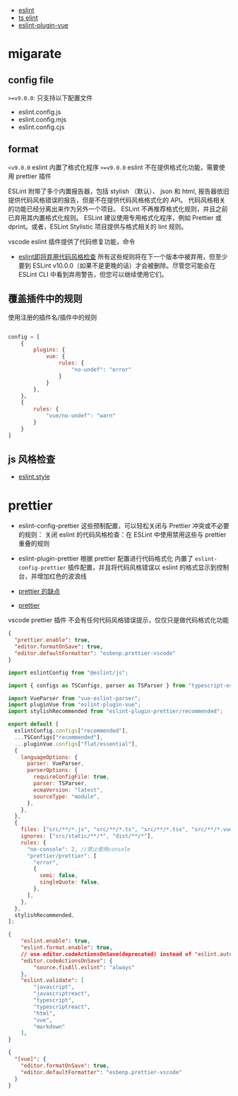 - [eslint](https://eslint.org/docs/latest/use/core-concepts/)
- [ts elint](https://typescript-eslint.io/getting-started/)
- [eslint-plugin-vue](https://eslint.vuejs.org/developer-guide/)

# migarate

## config file

`>=v9.0.0`: 只支持以下配置文件

- eslint.config.js
- eslint.config.mjs
- eslint.config.cjs

## format

`<v9.0.0` eslint 内置了格式化程序
`>=v9.0.0` eslint 不在提供格式化功能，需要使用 prettier 插件

ESLint 附带了多个内置报告器，包括 stylish （默认）、 json 和 html,
报告器依旧提供代码风格错误的报告，但是不在提供代码风格格式化的 API。
代码风格相关的功能已经分离出来作为另外一个项目。
ESLint 不再推荐格式化规则，并且之前已弃用其内置格式化规则。 ESLint 建议使用专用格式化程序，例如 Prettier 或 dprint。或者，ESLint Stylistic 项目提供与格式相关的 lint 规则。

vscode eslint 插件提供了代码修复功能，命令

- [eslint即将弃用代码风格检查](https://eslint.org/blog/2023/10/deprecating-formatting-rules/)
所有这些规则将在下一个版本中被弃用，但至少要到 ESLint v10.0.0（如果不是更晚的话）才会被删除。尽管您可能会在 ESLint CLI 中看到弃用警告，但您可以继续使用它们。

## 覆盖插件中的规则

使用注册的插件名/插件中的规则

```js

config = [
    {
        plugins: {
            vue: {
                rules: {
                    "no-undef": "error"
                }
            }
        },
    }，
    {
        rules: {
            "vue/no-undef": "warn"
        }
    }
]
```

## js 风格检查

- [eslint.style](https://eslint.style/guide/getting-started)

# prettier

- eslint-config-prettier
  这些预制配置，可以轻松关闭与 Prettier 冲突或不必要的规则：
  关闭 eslint 的代码风格检查：在 ESLint 中使用禁用这些与 prettier 重叠的规则

- eslint-plugin-prettier
  根据 prettier 配置进行代码格式化
  内置了 `eslint-config-prettier` 插件配置，并且将代码风格错误以 eslint 的格式显示到控制台，并增加红色的波浪线

- [prettier 的缺点](https://antfu.me/posts/why-not-prettier-zh)

- [prettier](https://prettier.io/docs/en/editors)

vscode prettier 插件
不会有任何代码风格错误提示，仅仅只是做代码格式化功能

```json
{
  "prettier.enable": true,
  "editor.formatOnSave": true,
  "editor.defaultFormatter": "esbenp.prettier-vscode"
}
```


```js
import eslintConfig from "@eslint/js";

import { configs as TSConfigs, parser as TSParser } from "typescript-eslint";

import VueParser from "vue-eslint-parser";
import pluginVue from "eslint-plugin-vue";
import stylishRecommended from "eslint-plugin-prettier/recommended";

export default [
  eslintConfig.configs["recommended"],
  ...TSConfigs["recommended"],
  ...pluginVue.configs["flat/essential"],
  {
    languageOptions: {
      parser: VueParser,
      parserOptions: {
        requireConfigFile: true,
        parser: TSParser,
        ecmaVersion: "latest",
        sourceType: "module",
      },
    },
  },
  {
    files: ["src/**/*.js", "src/**/*.ts", "src/**/*.tsx", "src/**/*.vue"],
    ignores: ["src/static/**/*", "dist/**/*"],
    rules: {
      "no-console": 2, //禁止使用console
      "prettier/prettier": [
        "error",
        {
          semi: false,
          singleQuote: false,
        },
      ],
    },
  },
  stylishRecommended,
];

```

```json
{
    "eslint.enable": true,
    "eslint.format.enable": true,
    // use editor.codeActionsOnSave(deprecated) instead of "eslint.autoFixOnSave"
    "editor.codeActionsOnSave": {
        "source.fixAll.eslint": "always"
    }, 
    "eslint.validate": [
        "javascript",
        "javascriptreact",
        "typescript",
        "typescriptreact",
        "html",
        "vue",
        "markdown"
    ],
}
```
```json
{
  "[vue]": {
    "editor.formatOnSave": true,
    "editor.defaultFormatter": "esbenp.prettier-vscode"
  }
}
```